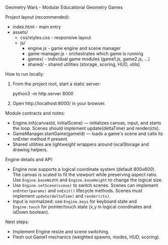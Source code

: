 Geometry Wars - Modular Educational Geometry Games

Project layout (recommended):

- index.html - main entry
- assets/
  - css/styles.css - responsive layout
  - js/
    - engine.js - game engine and scene manager
    - game-manager.js - orchestrates which game is running
    - games/ - individual game modules (game1.js, game2.js, ...)
    - shared/ - shared utilities (storage, scoring, HUD, utils)

How to run locally:

1) From the project root, start a static server:

   python3 -m http.server 8000

2) Open http://localhost:8000/ in your browser.

Module contracts and notes:

- Engine.init(canvasId, initialScene) — initializes canvas, input, and starts the loop. Scenes should implement update(deltaTime) and render(ctx).
- GameManager.startGame(gameId) — loads a game's scene and calls its onEnter method if present.
- Shared utilities are lightweight wrappers around localStorage and drawing helpers.

Engine details and API:

- Engine now supports a logical coordinate system (default 800x600). The canvas is scaled to fit the viewport while preserving aspect ratio. Use `Engine.baseWidth` and `Engine.baseHeight` to change the logical size.
- Use `Engine.setScene(scene)` to switch scenes. Scenes can implement `onEnter(params)` and `onExit()` lifecycle methods. Scenes must implement `update(deltaTime)` and `render(ctx)`.
- Input is normalized: use `Engine.keys` for keyboard state and `Engine.touch` for pointer/touch state (x,y in logical coordinates and isDown boolean).

Next steps:
- Implement Engine resize and scene switching.
- Flesh out Game1 mechanics (weighted spawns, modes, HUD, scoring).

